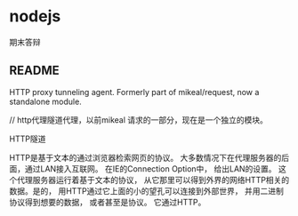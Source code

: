 # nodejs
期末答辩

## README
HTTP proxy tunneling agent. Formerly part of mikeal/request, now a standalone module.

 // http代理隧道代理，以前mikeal 请求的一部分，现在是一个独立的模块。
 
 
 HTTP隧道
 
  HTTP是基于文本的通过浏览器检索网页的协议。 大多数情况下在代理服务器的后面，通过LAN接入互联网。 在IE的Connection Option中， 给出LAN的设置。 这个代理服务器运行着基于文本的协议， 从它那里可以得到外界的网络HTTP相关的数据。是的， 用HTTP通过它上面的小的望孔可以连接到外部世界， 并用二进制协议得到想要的数据， 或者甚至是协议。 它通过HTTP。

